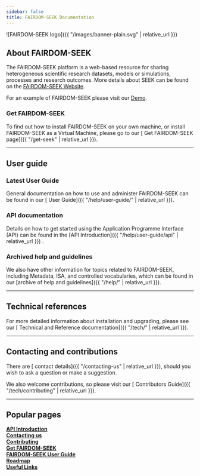 ```yaml
---
sidebar: false
title: FAIRDOM-SEEK Documentation
---
```

![FAIRDOM-SEEK logo]({{ "/images/banner-plain.svg" | relative_url }})

<h2>
<i class="fa-solid fa-flask-vial fa-1x"></i> <i class="fa-solid fa-magnifying-glass-chart fa-1x"></i>
 About FAIRDOM-SEEK
</h2>

The FAIRDOM-SEEK platform is a web-based resource for sharing heterogeneous scientific research datasets,
models or simulations, processes and research outcomes. More details about SEEK can be found on the [FAIRDOM-SEEK Website](https://seek4science.org).

For an example of FAIRDOM-SEEK please visit our [Demo](https://demo.seek4science.org).

### Get FAIRDOM-SEEK

To find out how to install FAIRDOM-SEEK on your own machine, or install FAIRDOM-SEEK as a Virtual Machine, please go to our [<i class="fa-solid fa-flask-vial fa-1x"></i> <i class="fa-solid fa-magnifying-glass-chart fa-1x"></i> Get FAIRDOM-SEEK page]({{ "/get-seek" | relative_url }}).

---

<h2>
<i class="fa-solid fa-user-group fa-1x"></i> <i class="fa-solid fa-book fa-1x"></i>
 User guide</h2>

### Latest User Guide

General documentation on how to use and administer FAIRDOM-SEEK can be found in our [<i class="fa-solid fa-user-group fa-1x"></i> <i class="fa-solid fa-book fa-1x"></i> User Guide]({{ "/help/user-guide/" | relative_url }}).

### API documentation

Details on how to get started using the Application Programme Interface (API) can be found in the [API Introduction]({{ "/help/user-guide/api" | relative_url }}) .

### Archived help and guidelines

We also have other information for topics related to FAIRDOM-SEEK, including Metadata, ISA, and controlled vocabularies, which can be found
in our [archive of help and guidelines]({{ "/help/" | relative_url }}).

---

<h2>
<i class="fa-solid fa-wrench fa-1x"></i> <i class="fa-solid fa-book-atlas fa-1x"></i>
 Technical references</h2>

For more detailed information about installation and upgrading, please see our [<i class="fa-solid fa-wrench fa-1x"></i> <i class="fa-solid fa-book-atlas fa-1x"></i> Technical and Reference documentation]({{ "/tech/" | relative_url }}).

---

<h2>
<i class="fa-solid fa-envelopes-bulk fa-1x"></i> <i class="fa-solid fa-truck-fast fa-1x"></i> Contacting and contributions</h2>

There are [<i class="fa-solid fa-envelopes-bulk fa-1x"></i>  contact details]({{ "/contacting-us" | relative_url }}), should you wish to ask a question or make a suggestion.

We also welcome contributions, so please visit our [<i class="fa-solid fa-truck-fast fa-1x"></i> Contributors Guide]({{ "/tech/contributing" | relative_url }}).

---

<h2>
<i class="fa-solid fa-star fa-1x"></i> Popular pages</h2>

<div class="mt-1 row row-cols-1 row-cols-md-2 row-cols-lg-3 gy-4 navigation-tiles">
    <div class="col d-grid">
        <a role="button" class="btn py-3 fs-4 section-title" href="{{ site.baseurl }}/help/user-guide/api"><b>API Introduction</b></a>
    </div>
    <div class="col d-grid">
        <a role="button" class="btn py-3 fs-4 section-title" href="{{ site.baseurl }}/contacting-us"><b>Contacting us</b></a>
    </div>
    <div class="col d-grid">
        <a role="button" class="btn py-3 fs-4 section-title" href="{{ site.baseurl }}/tech/contributing"><b>Contributing</b></a>
    </div>
    <div class="col d-grid">
        <a role="button" class="btn py-3 fs-4 section-title" href="{{ site.baseurl }}/get-seek"><b>Get FAIRDOM-SEEK</b></a>
    </div>
    <div class="col d-grid">
        <a role="button" class="btn py-3 fs-4 section-title" href="{{ site.baseurl }}/help/user-guide/"><b>FAIRDOM-SEEK User Guide</b></a>
    </div>
    <div class="col d-grid">
        <a role="button" class="btn py-3 fs-4 section-title" href="{{ site.baseurl }}/tech/roadmap"><b>Roadmap</b></a>
    </div>
    <div class="col d-grid">
        <a role="button" class="btn py-3 fs-4 section-title" href="{{ site.baseurl }}/tech/useful-links"><b>Useful Links</b></a>
    </div>
</div>

